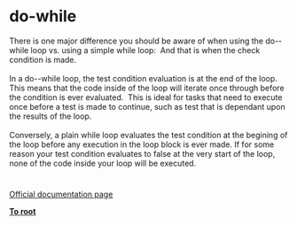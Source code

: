 # do-while




<div class="phpcode"><span class="html">
There is one major difference you should be aware of when using the do--while loop vs. using a simple while loop:&#xA0; And that is when the check condition is made.&#xA0; <br><br>In a do--while loop, the test condition evaluation is at the end of the loop.&#xA0; This means that the code inside of the loop will iterate once through before the condition is ever evaluated.&#xA0; This is ideal for tasks that need to execute once before a test is made to continue, such as test that is dependant upon the results of the loop.&#xA0; <br><br>Conversely, a plain while loop evaluates the test condition at the begining of the loop before any execution in the loop block is ever made. If for some reason your test condition evaluates to false at the very start of the loop, none of the code inside your loop will be executed.</span>
</div>
  

#

[Official documentation page](https://www.php.net/manual/en/control-structures.do.while.php)

**[To root](/README.md)**